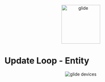 <p align="center">
    <img src="https://github.com/cocoatoucher/Glide/raw/master/Docs/glide_logo_transparent.png" width="128" max-width="80%" alt="glide"/>
</p>

# Update Loop - Entity

<p align="center">
<img src="https://github.com/cocoatoucher/Glide/raw/master/Docs/glide-update-cycle-entity.png" max-width="80%" alt="glide devices"/>
</p>
